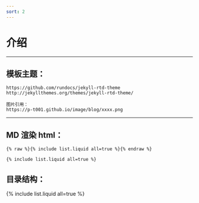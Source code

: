 ```yaml
---
sort: 2
---
```


# 介绍

---

## 模板主题：

```
https://github.com/rundocs/jekyll-rtd-theme
http://jekyllthemes.org/themes/jekyll-rtd-theme/
```

```
图片引用：
https://p-t001.github.io/image/blog/xxxx.png
```

---

## MD 渲染 html：
```
{% raw %}{% include list.liquid all=true %}{% endraw %}

{% include list.liquid all=true %}
```



## 目录结构：

{% include list.liquid all=true %}